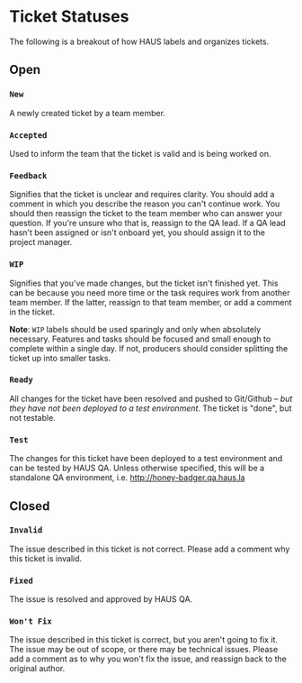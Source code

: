 # Ticket Statuses

The following is a breakout of how HAUS labels and organizes tickets.

## Open

### `New`

A newly created ticket by a team member. 

### `Accepted`

Used to inform the team that the ticket is valid and is being worked on.

### `Feedback`

Signifies that the ticket is unclear and requires clarity. You should add a comment in which you describe the reason you can't continue work. You should then reassign the ticket to the team member who can answer your question. If you're unsure who that is, reassign to the QA lead. If a QA lead hasn't been assigned or isn't onboard yet, you should assign it to the project manager.

### `WIP`

Signifies that you've made changes, but the ticket isn't finished yet. This can be because you need more time or the task requires work from another team member. If the latter, reassign to that team member, or add a comment in the ticket. 

**Note**: `WIP` labels should be used sparingly and only when absolutely necessary. Features and tasks should be focused and small enough to complete within a single day. If not, producers should consider splitting the ticket up into smaller tasks. 

### `Ready`

All changes for the ticket have been resolved and pushed to Git/Github – _but they have not been deployed to a test environment_. The ticket is "done", but not testable.

### `Test`

The changes for this ticket have been deployed to a test environment and can be tested by HAUS QA. Unless otherwise specified, this will be a standalone QA environment, i.e. http://honey-badger.qa.haus.la
 

## Closed

### `Invalid`

The issue described in this ticket is not correct. Please add a comment why this ticket is invalid.

### `Fixed`

The issue is resolved and approved by HAUS QA.

### `Won't Fix`

The issue described in this ticket is correct, but you aren't going to fix it. The issue may be out of scope, or there may be technical issues. Please add a comment as to why you won't fix the issue, and reassign back to the original author. 